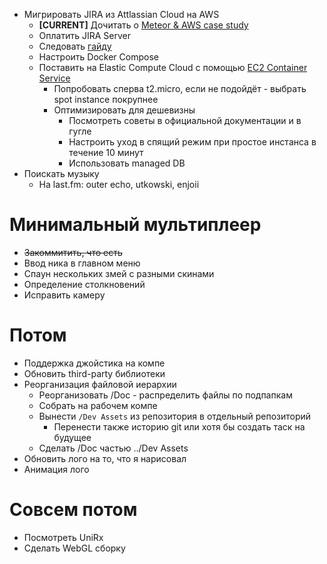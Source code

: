- Мигрировать JIRA из Attlassian Cloud на AWS
    - **[CURRENT]** Дочитать о [Meteor & AWS case study](https://aws.amazon.com/solutions/case-studies/meteor-development-group/)
    - Оплатить JIRA Server
    - Следовать [гайду](https://confluence.atlassian.com/adminjiraserver071/migrating-jira-applications-to-another-server-802592269.html)
    - Настроить Docker Compose
    - Поставить на Elastic Compute Cloud с помощью [EC2 Container Service](https://aws.amazon.com/ecs/)
        - Попробовать сперва t2.micro, если не подойдёт - выбрать spot instance покрупнее
        - Оптимизировать для дешевизны
            - Посмотреть советы в официальной документации и в гугле
            - Настроить уход в спящий режим при простое инстанса в течение 10 минут
            - Использовать managed DB
- Поискать музыку
    - На last.fm: outer echo, utkowski, enjoii

# Минимальный мультиплеер
- ~~Закоммитить, что есть~~
- Ввод ника в главном меню
- Спаун нескольких змей с разными скинами
- Определение столкновений
- Исправить камерy

# Потом
- Поддержка джойстика на компе
- Обновить third-party библиотеки
- Реорганизация файловой иерархии
    - Реорганизовать /Doc - распределить файлы по подпапкам
    - Собрать на рабочем компе
    - Вынести `/Dev Assets` из репозитория в отдельный репозиторий
        - Перенести также историю git или хотя бы создать таск на будущее
    - Сделать /Doc частью ../Dev Assets
- Обновить лого на то, что я нарисовал
- Анимация лого

# Совсем потом
- Посмотреть UniRx
- Сделать WebGL сборку
